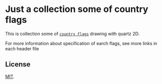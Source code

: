 # Just a collection some of country flags

This is collection some of [`country flags`][man] drawing with quartz 2D.

For more information about specification of earch flags, see more links in each header file

[man]: https://www.countries-ofthe-world.com/flags-of-the-world.html

## License

[MIT](./LICENSE).